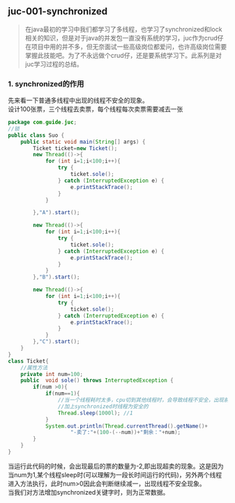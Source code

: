  ## juc-001-synchronized
 >在java最初的学习中我们都学习了多线程，也学习了synchronized和lock相关的知识，但是对于java的并发包一直没有系统的学习，juc作为crud仔在项目中用的并不多，但无奈面试一些高级岗位都爱问，也许高级岗位需要掌握此技能吧。为了不永远做个crud仔，还是要系统学习下。此系列是对juc学习过程的总结。

### 1. synchronized的作用
先来看一下普通多线程中出现的线程不安全的现象。  
设计100张票，三个线程去卖票，每个线程每次卖票需要减去一张
```java
package com.guide.juc;
//锁
public class Suo {
    public static void main(String[] args) {
        Ticket ticket=new Ticket();
        new Thread(()->{
            for (int i=1;i<100;i++){
                try {
                    ticket.sole();
                } catch (InterruptedException e) {
                    e.printStackTrace();
                }
            }

        },"A").start();

        new Thread(()->{
            for (int i=1;i<100;i++){
                try {
                    ticket.sole();
                } catch (InterruptedException e) {
                    e.printStackTrace();
                }
            }
        },"B").start();

        new Thread(()->{
            for (int i=1;i<100;i++){
                try {
                    ticket.sole();
                } catch (InterruptedException e) {
                    e.printStackTrace();
                }
            }
        },"C").start();
    }
}
class Ticket{
    //属性方法
    private int num=100;
    public  void sole() throws InterruptedException {
        if(num >0){
            if(num==1){
                //当一个线程耗时太多，cpu切到其他线程时，会导致线程不安全，出现前后数据不一致的问题。
                //加上synchronized时线程为安全的
                Thread.sleep(1000l); //1
            }
            System.out.println(Thread.currentThread().getName()+
                    "-卖了:"+(100-(--num))+"剩余："+num);
        }
    }
}
```

当运行此代码的时候，会出现最后的票的数量为-2,即出现超卖的现象。这是因为当num为1,某个线程sleep时(可以理解为一段长时间运行的代码)，另外两个线程进入方法执行，此时num>0因此会判断继续减一，出现线程不安全现象。  
当我们对方法增加synchronized关键字时，则为正常数据。


